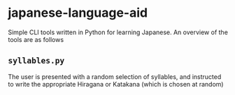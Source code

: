 # japanese-language-aid

Simple CLI tools written in Python for learning Japanese. An overview of the tools are as follows

## `syllables.py`

The user is presented with a random selection of syllables, and instructed to write the appropriate Hiragana or Katakana (which is chosen at random)
